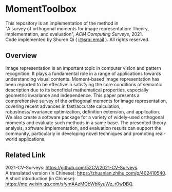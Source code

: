 # MomentToolbox
This repository is an implementation of the method in  
"A survey of orthogonal moments for image representation: Theory, implementation, and evaluation", *ACM Computing Surveys*, 2021.  
Code implemented by Shuren Qi ( i@srqi.email ). All rights reserved.

## Overview

Image representation is an important topic in computer vision and pattern recognition. It plays a fundamental role in a range of applications towards understanding visual contents. Moment-based image representation has been reported to be effective in satisfying the core conditions of semantic description due to its beneficial mathematical properties, especially geometric invariance and independence. This paper presents a comprehensive survey of the orthogonal moments for image representation, covering recent advances in fast/accurate calculation, robustness/invariance optimization, definition extension, and application. We also create a software package for a variety of widely-used orthogonal moments and evaluate such methods in a same base. The presented theory analysis, software implementation, and evaluation results can support the community, particularly in developing novel techniques and promoting real-world applications.

## Related Link
2021-CV-Surveys: https://github.com/52CV/2021-CV-Surveys.  
A translated version (in Chinese): https://zhuanlan.zhihu.com/p/402410540.  
A short introduction (in Chinese): https://mp.weixin.qq.com/s/ymAAzMQbWbKyuWz_r0wDBQ.  
